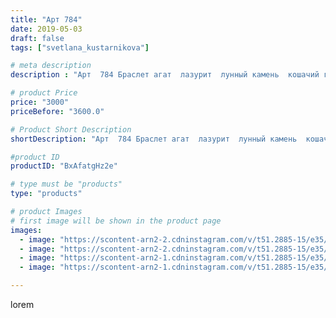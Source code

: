 ```yaml
---
title: "Арт 784"
date: 2019-05-03
draft: false
tags: ["svetlana_kustarnikova"]

# meta description
description : "Арт  784 Браслет агат  лазурит  лунный камень  кошачий глаз"

# product Price
price: "3000"
priceBefore: "3600.0"

# Product Short Description
shortDescription: "Арт  784 Браслет агат  лазурит  лунный камень  кошачий глаз"

#product ID
productID: "BxAfatgHz2e"

# type must be "products"
type: "products"

# product Images
# first image will be shown in the product page
images:
  - image: "https://scontent-arn2-2.cdninstagram.com/v/t51.2885-15/e35/59274034_807392559637608_8027200200365299582_n.jpg?tp=1&_nc_ht=scontent-arn2-2.cdninstagram.com&_nc_cat=100&_nc_ohc=43GZYD2CVq0AX8PkJMN&ccb=7-4&oh=4fbb2c179537b0666c28561a36ff1a63&oe=608321E9&ig_cache_key=MjAzNTc2NTE5NDE2MTgzNDI0Mw%3D%3D.2-ccb7-4"
  - image: "https://scontent-arn2-2.cdninstagram.com/v/t51.2885-15/e35/57556944_389761204946924_2044011744232640013_n.jpg?tp=1&_nc_ht=scontent-arn2-2.cdninstagram.com&_nc_cat=108&_nc_ohc=ZbZdvFTba5MAX-BEMtr&ccb=7-4&oh=e9802f6f3e789f7a8b6dd65172649e1c&oe=60819DDF&ig_cache_key=MjAzNTc2NTE5NDE3MDEzODE3Nw%3D%3D.2-ccb7-4"
  - image: "https://scontent-arn2-1.cdninstagram.com/v/t51.2885-15/e35/57488021_2049972168458925_9188209358302970144_n.jpg?tp=1&_nc_ht=scontent-arn2-1.cdninstagram.com&_nc_cat=109&_nc_ohc=xdWMOxupkL4AX8KNv9a&ccb=7-4&oh=f1ea8e7fa4f06ae08a3679a71ee92d55&oe=608247CC&ig_cache_key=MjAzNTc2NTE5NDE4NzAxNDMyOQ%3D%3D.2-ccb7-4"
  - image: "https://scontent-arn2-1.cdninstagram.com/v/t51.2885-15/e35/58468488_1028064254057142_5396912180934760218_n.jpg?tp=1&_nc_ht=scontent-arn2-1.cdninstagram.com&_nc_cat=106&_nc_ohc=IgnYNArcab4AX8SkgqB&ccb=7-4&oh=4e761bafb07a016d37134b259f821254&oe=6082D067&ig_cache_key=MjAzNTc2NTE5NDE4NzA1Njc5Mw%3D%3D.2-ccb7-4"

---
```

lorem
